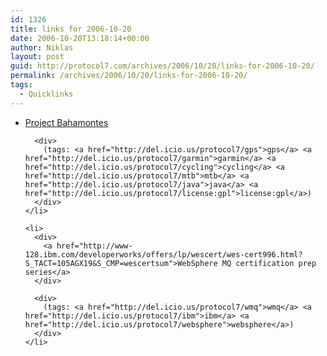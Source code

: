 ```yaml
---
id: 1326
title: links for 2006-10-20
date: 2006-10-20T13:18:14+00:00
author: Niklas
layout: post
guid: http://protocol7.com/archives/2006/10/20/links-for-2006-10-20/
permalink: /archives/2006/10/20/links-for-2006-10-20/
tags:
  - Quicklinks
---
```

<div class='microid-e5f98c1a2132acf44c65b8b383ca40950871357b'>
  <ul>
    <li>
      <div>
        <a href="http://www.onno.com/Bahamontes/index.html">Project Bahamontes</a>
      </div>
      
      <div>
        (tags: <a href="http://del.icio.us/protocol7/gps">gps</a> <a href="http://del.icio.us/protocol7/garmin">garmin</a> <a href="http://del.icio.us/protocol7/cycling">cycling</a> <a href="http://del.icio.us/protocol7/mtb">mtb</a> <a href="http://del.icio.us/protocol7/java">java</a> <a href="http://del.icio.us/protocol7/license:gpl">license:gpl</a>)
      </div>
    </li>
    
    <li>
      <div>
        <a href="http://www-128.ibm.com/developerworks/offers/lp/wescert/wes-cert996.html?S_TACT=105AGX19&S_CMP=wescertsum">WebSphere MQ certification prep series</a>
      </div>
      
      <div>
        (tags: <a href="http://del.icio.us/protocol7/wmq">wmq</a> <a href="http://del.icio.us/protocol7/ibm">ibm</a> <a href="http://del.icio.us/protocol7/websphere">websphere</a>)
      </div>
    </li>
  </ul>
</div>